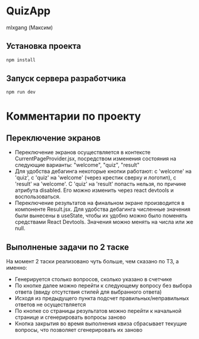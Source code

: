 # QuizApp

mlxgang (Максим)

## Установка проекта

```bash
npm install
```

## Запуск сервера разработчика

```bash
npm run dev
```

# Комментарии по проекту

## Переключение экранов

* Переключение экранов осуществляется в контексте CurrentPageProvider.jsx,
  посредством изменения состояния на следующие варианты: "welcome", "quiz", "result"
* Для удобства дебагинга некоторые кнопки работают: с 'welcome' на 'quiz',
  с 'quiz' на 'welcome' (через крестик сверху и логотип), с 'result' на 'welcome'. С 'quiz' на 'result' попасть нельзя,
  по причине атрибута disabled. Его можно изменить через react devtools и воспользоваться.
* Переключение результатов на финальном экране производится в компоненте Result.jsx. Для удобства дебагинга численные
  значения были вынесены в useState, чтобы их удобно можно было поменять средствами React Devtools. Значения можно
  менять на числа или же null.

## Выполненые задачи по 2 таске

На момент 2 таски реализовано чуть больше, чем сказано по ТЗ, а именно:

* Генерируется столько вопросов, сколько указано в счетчике
* По кнопке далее можно перейти к следующему вопросу без выбора ответа (ввиду отсутствия стилей для выбранного ответа)
* Исходя из предыдущего пункта подсчет правильных/неправильных ответов не осуществляется
* По кнопке со страницы результатов можно перейти к начальной странице и сгенерировать вопросы заново
* Кнопка закрытия во время выполнения квиза сбрасывает текущие вопросы, что позволяет сгенерировать их заново
